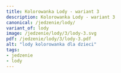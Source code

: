 ```yaml
---
title: Kolorowanka Lody - wariant 3
description: Kolorowanka Lody - wariant 3
canonical: /jedzenie/lody/
variant_of: lody
image: /jedzenie/lody/3/lody-3.svg
pdf: /jedzenie/lody/3/lody-3.pdf
alt: "lody kolorowanka dla dzieci"
tags:
- jedzenie
- lody
---
```

